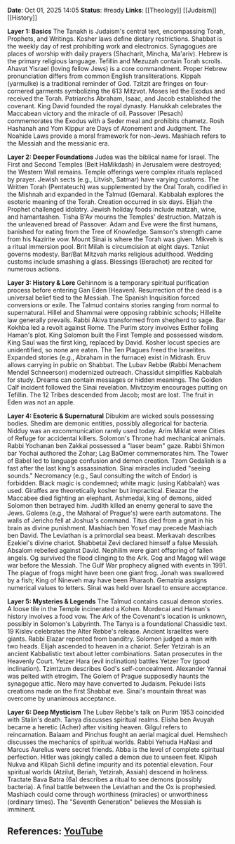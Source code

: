 **Date**: Oct 01, 2025 14:05
**Status**: #ready 
**Links**: [[Theology]] [[Judaism]] [[History]] 

**Layer 1: Basics**
The Tanakh is Judaism's central text, encompassing Torah, Prophets, and Writings. Kosher laws define dietary restrictions. Shabbat is the weekly day of rest prohibiting work and electronics. Synagogues are places of worship with daily prayers (Shacharit, Mincha, Ma'ariv). Hebrew is the primary religious language. Tefillin and Mezuzah contain Torah scrolls. Ahavat Yisrael (loving fellow Jews) is a core commandment. Proper Hebrew pronunciation differs from common English transliterations. Kippah (yarmulke) is a traditional reminder of God. Tzitzit are fringes on four-cornered garments symbolizing the 613 Mitzvot. Moses led the Exodus and received the Torah. Patriarchs Abraham, Isaac, and Jacob established the covenant. King David founded the royal dynasty. Hanukkah celebrates the Maccabean victory and the miracle of oil. Passover (Pesach) commemorates the Exodus with a Seder meal and prohibits chametz. Rosh Hashanah and Yom Kippur are Days of Atonement and Judgment. The Noahide Laws provide a moral framework for non-Jews. Mashiach refers to the Messiah and the messianic era.

**Layer 2: Deeper Foundations**
Judea was the biblical name for Israel. The First and Second Temples (Beit HaMikdash) in Jerusalem were destroyed; the Western Wall remains. Temple offerings were complex rituals replaced by prayer. Jewish sects (e.g., Litvish, Satmar) have varying customs. The Written Torah (Pentateuch) was supplemented by the Oral Torah, codified in the Mishnah and expanded in the Talmud (Gemara). Kabbalah explores the esoteric meaning of the Torah. Creation occurred in six days. Elijah the Prophet challenged idolatry. Jewish holiday foods include matzah, wine, and hamantashen. Tisha B'Av mourns the Temples' destruction. Matzah is the unleavened bread of Passover. Adam and Eve were the first humans, banished for eating from the Tree of Knowledge. Samson's strength came from his Nazirite vow. Mount Sinai is where the Torah was given. Mikveh is a ritual immersion pool. Brit Milah is circumcision at eight days. Tzniut governs modesty. Bar/Bat Mitzvah marks religious adulthood. Wedding customs include smashing a glass. Blessings (Berachot) are recited for numerous actions.

**Layer 3: History & Lore**
Gehinnom is a temporary spiritual purification process before entering Gan Eden (Heaven). Resurrection of the dead is a universal belief tied to the Messiah. The Spanish Inquisition forced conversions or exile. The Talmud contains stories ranging from normal to supernatural. Hillel and Shammai were opposing rabbinic schools; Hillelite law generally prevails. Rabbi Akiva transformed from shepherd to sage. Bar Kokhba led a revolt against Rome. The Purim story involves Esther foiling Haman's plot. King Solomon built the First Temple and possessed wisdom. King Saul was the first king, replaced by David. Kosher locust species are unidentified, so none are eaten. The Ten Plagues freed the Israelites. Expanded stories (e.g., Abraham in the furnace) exist in Midrash. Eruv allows carrying in public on Shabbat. The Lubav Rebbe (Rabbi Menachem Mendel Schneerson) modernized outreach. Chassidut simplifies Kabbalah for study. Dreams can contain messages or hidden meanings. The Golden Calf incident followed the Sinai revelation. Mivtzoyim encourages putting on Tefillin. The 12 Tribes descended from Jacob; most are lost. The fruit in Eden was not an apple.

**Layer 4: Esoteric & Supernatural**
Dibukim are wicked souls possessing bodies. Shedim are demonic entities, possibly allegorical for bacteria. Nidduy was an excommunication rarely used today. Arim Miklat were Cities of Refuge for accidental killers. Solomon's Throne had mechanical animals. Rabbi Yochanan ben Zakkai possessed a "laser beam" gaze. Rabbi Shimon bar Yochai authored the Zohar; Lag BaOmer commemorates him. The Tower of Babel led to language confusion and demon creation. Tzom Gedaliah is a fast after the last king's assassination. Sinai miracles included "seeing sounds." Necromancy (e.g., Saul consulting the witch of Endor) is forbidden. Black magic is condemned; white magic (using Kabbalah) was used. Giraffes are theoretically kosher but impractical. Eleazar the Maccabee died fighting an elephant. Ashmedai, king of demons, aided Solomon then betrayed him. Judith killed an enemy general to save the Jews. Golems (e.g., the Maharal of Prague's) were earth automatons. The walls of Jericho fell at Joshua's command. Titus died from a gnat in his brain as divine punishment. Mashiach ben Yosef may precede Mashiach ben David. The Leviathan is a primordial sea beast. Merkavah describes Ezekiel's divine chariot. Shabbetai Zevi declared himself a false Messiah. Absalom rebelled against David. Nephilim were giant offspring of fallen angels. Og survived the flood clinging to the Ark. Gog and Magog will wage war before the Messiah. The Gulf War prophecy aligned with events in 1991. The plague of frogs might have been one giant frog. Jonah was swallowed by a fish; King of Nineveh may have been Pharaoh. Gematria assigns numerical values to letters. Sinai was held over Israel to ensure acceptance.

**Layer 5: Mysteries & Legends**
The Talmud contains casual demon stories. A loose tile in the Temple incinerated a Kohen. Mordecai and Haman's history involves a food vow. The Ark of the Covenant's location is unknown, possibly in Solomon's Labyrinth. The Tanya is a foundational Chassidic text. 19 Kislev celebrates the Alter Rebbe's release. Ancient Israelites were giants. Rabbi Elazar repented from banditry. Solomon judged a man with two heads. Elijah ascended to heaven in a chariot. Sefer Yetzirah is an ancient Kabbalistic text about letter combinations. Satan prosecutes in the Heavenly Court. Yetzer Hara (evil inclination) battles Yetzer Tov (good inclination). Tzimtzum describes God's self-concealment. Alexander Yannai was pelted with etrogim. The Golem of Prague supposedly haunts the synagogue attic. Nero may have converted to Judaism. Pekudei lists creations made on the first Shabbat eve. Sinai's mountain threat was overcome by unanimous acceptance.

**Layer 6: Deep Mysticism**
The Lubav Rebbe's talk on Purim 1953 coincided with Stalin's death. Tanya discusses spiritual realms. Elisha ben Avuyah became a heretic (Acher) after visiting heaven. Gilgul refers to reincarnation. Balaam and Pinchus fought an aerial magical duel. Hemshech discusses the mechanics of spiritual worlds. Rabbi Yehuda HaNasi and Marcus Aurelius were secret friends. Abba is the level of complete spiritual perfection. Hitler was jokingly called a demon due to unseen feet. Klipah Nukva and Klipah Sichli define impurity and its potential elevation. Four spiritual worlds (Atzilut, Beriah, Yetzirah, Assiah) descend in holiness. Tractate Bava Batra (6a) describes a ritual to see demons (possibly bacteria). A final battle between the Leviathan and the Ox is prophesied. Mashiach could come through worthiness (miracles) or unworthiness (ordinary times). The "Seventh Generation" believes the Messiah is imminent.

## References: [YouTube](https://www.youtube.com/watch?v=4JF3hfZRRRU)
